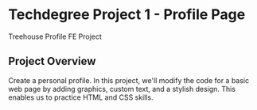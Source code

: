 # Techdegree Project 1 - Profile Page
 Treehouse Profile FE Project

## Project Overview
 Create a personal profile. In this project, we'll modify the code for a basic web page by adding graphics, custom text, and a stylish design. This enables us to practice HTML and CSS skills.
